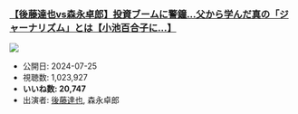 ### [【後藤達也vs森永卓郎】投資ブームに警鐘…父から学んだ真の「ジャーナリズム」とは【小池百合子に...】](https://www.youtube.com/watch?v=qWE1MsRmb7k)
[![](https://img.youtube.com/vi/qWE1MsRmb7k/sddefault.jpg)](https://www.youtube.com/watch?v=qWE1MsRmb7k)
-   公開日: 2024-07-25
-   視聴数: 1,023,927
-   **いいね数: 20,747**
-   出演者: [後藤達也](/rehacq_fan/people/後藤達也 "wikilink"), 森永卓郎
